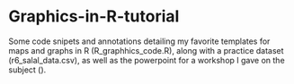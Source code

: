 # Graphics-in-R-tutorial
Some code snipets and annotations detailing my favorite templates for maps and graphs in R (R_graphhics_code.R), along with a practice dataset (r6_salal_data.csv), as well as the powerpoint for a workshop I gave on the subject (). 
